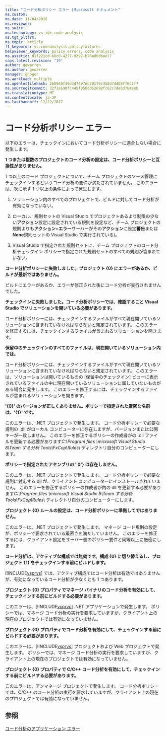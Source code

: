 ```yaml
---
title: "コード分析ポリシー エラー |Microsoft ドキュメント"
ms.custom: 
ms.date: 11/04/2016
ms.reviewer: 
ms.suite: 
ms.technology: vs-ide-code-analysis
ms.tgt_pltfrm: 
ms.topic: article
f1_keywords: vs.codeanalysis.policyfailures
helpviewer_keywords: policy errors, code analysis
ms.assetid: d1f221cd-68c0-4277-9397-b76ad0dbae77
caps.latest.revision: "19"
author: gewarren
ms.author: gewarren
manager: ghogen
ms.workload: multiple
ms.openlocfilehash: 268940f39d3d74e7dd701f9c458d7dd08ff6c1f7
ms.sourcegitcommit: 32f1a690fc445f9586d53698fc82c7debd784eeb
ms.translationtype: MT
ms.contentlocale: ja-JP
ms.lasthandoff: 12/22/2017
---
```

# <a name="code-analysis-policy-errors"></a>コード分析ポリシー エラー
以下のエラーは、チェックインにおいてコード分析ポリシーに適合しない場合に発生します。  
  
 **1 つまたは複数のプロジェクトのコード分析の設定は、コード分析ポリシーと互換性がありません。**  
  
 1 つ以上のコード プロジェクトについて、チーム プロジェクトのソース管理にチェックインするというコード分析の要件が満たされていません。 このエラーは、次に示す 1 つ以上の条件によって発生します。  
  
1.  ソリューション内のすべてのプロジェクトで、ビルドに対してコード分析が有効になっていない。  
  
2.  ローカル、規則セットの Visual Studio でプロジェクトあるより制限の少ない**アクション**設定に設定されている規則を設定など、チーム プロジェクトの規則よりも**アクション**=**エラー**サーバーがその**アクション**に設定**警告**または**None**規則セットの Visual Studio で実行されている)。  
  
3.  Visual Studio で指定された規則セットに、チーム プロジェクトのコード分析チェックイン ポリシーで指定された規則セットのすべての規則が含まれていない。  
  
 **コード分析ポリシーに失敗しました。プロジェクト {0} にエラーがあるか、ビルドが最新ではありません。**  
  
 ビルドにエラーがあるか、エラーが修正された後にコード分析が実行されませんでした。  
  
 **チェックインに失敗しました。コード分析ポリシーでは、確認すること Visual Studio でソリューションを開いている必要があります。**  
  
 コード分析ポリシーには、チェックインするファイルがすべて現在開いているソリューションに含まれていなければならないと規定されています。 このエラーを修正するには、チェックインするファイルが含まれるソリューションを開きます。  
  
 **保留中のチェックインのすべてのファイルは、現在開いているソリューション内では。**  
  
 コード分析ポリシーには、チェックインするファイルがすべて現在開いているソリューションに含まれていなければならないと規定されています。 このエラーは、ソリューションは開いているものの [保留中のチェックイン] ビューに表示されているファイルの中に現在開いているソリューションに属していないものがある場合に発生します。 このエラーを修正するには、チェックインするファイルが含まれるソリューションを開きます。  
  
 **'{0}' のバージョンが正しくありません。ポリシーで指定された厳密な名前は、'{1}' です。**  
  
 このエラーは、.NET プロジェクトで発生します。 コード分析ポリシーで必要な規則の .dll がローカル コンピューターに存在しますが、バージョンまたは公開キーが一致しません。 このエラーを修正するポリシーの作成者がの .dll ファイルを更新する必要があります*C:\Program files \microsoft Visual Studio 8\Team する分析 Tools\FxCop\Rules\\* ディレクトリ自分のコンピューターにします。  
  
 **ポリシーで指定されたアセンブリの ' 0'} は存在しません。**  
  
 このエラーは、.NET プロジェクトで発生します。 コード分析ポリシーで必要な規則に対応する dll が、クライアント コンピューターにインストールされていません。 このエラーを修正するポリシーの作成者が内の dll を更新する必要があります*C:\Program files \microsoft Visual Studio 8\Team する分析 Tools\FxCop\Rules\\* ディレクトリ自分のコンピューターにします。  
  
 **プロジェクト {0} ルールの設定は、コード分析ポリシーに準拠してではありません。**  
  
 このエラーは、.NET プロジェクトで発生します。 マネージ コード規則の設定が、ポリシーで要求されている厳密さを満たしていません。 このエラーを修正するには、クライアント設定をサーバー側のポリシー要件と同等以上に厳密にします。  
  
 **コード分析は、アクティブな構成では無効です。構成 {0} に切り替えるし、プロジェクト {1} をチェックインする前にビルドします。**  
  
 [!INCLUDE[vsprvs](../code-quality/includes/vsprvs_md.md)] では、アクティブ構成ではコード分析は有効ではありませんが、有効になっているコード分析が少なくとも 1 つあります。  
  
 **プロジェクト {0} プロパティでマネージ バイナリのコード分析を有効にして、チェックインする前にビルドする必要があります。**  
  
 このエラーは、[!INCLUDE[vcprvc](../code-quality/includes/vcprvc_md.md)] .NET アプリケーションで発生します。 ポリシーでは、マネージ コード分析の実行を要求していますが、クライアント上の現在のプロジェクトでは有効になっていません。  
  
 **プロジェクト {0} プロパティでコード分析を有効にして、チェックインする前にビルドする必要があります。**  
  
 このエラーは、[!INCLUDE[vsprvs](../code-quality/includes/vsprvs_md.md)] プロジェクトおよび Web プロジェクトで発生します。 ポリシーでは、マネージ コード分析の実行を要求していますが、クライアント上の現在のプロジェクトでは有効になっていません。  
  
 **プロジェクト {0} プロパティで C/C++ コード分析を有効にして、チェックインする前にビルドする必要があります。**  
  
 このエラーは、アンマネージ プロジェクトで発生します。 コード分析ポリシーでは、C/C++ のコード分析の実行を要求していますが、クライアント上の現在のプロジェクトでは有効になっていません。  
  
## <a name="see-also"></a>参照  
 [コード分析のアプリケーション エラー](../code-quality/code-analysis-application-errors.md)